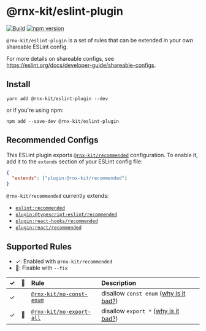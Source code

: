 # @rnx-kit/eslint-plugin

[![Build](https://github.com/microsoft/rnx-kit/actions/workflows/build.yml/badge.svg)](https://github.com/microsoft/rnx-kit/actions/workflows/build.yml)
[![npm version](https://img.shields.io/npm/v/@rnx-kit/eslint-plugin)](https://www.npmjs.com/package/@rnx-kit/eslint-plugin)

`@rnx-kit/eslint-plugin` is a set of rules that can be extended in your own
shareable ESLint config.

For more details on shareable configs, see
https://eslint.org/docs/developer-guide/shareable-configs.

## Install

```
yarn add @rnx-kit/eslint-plugin --dev
```

or if you're using npm:

```
npm add --save-dev @rnx-kit/eslint-plugin
```

## Recommended Configs

This ESLint plugin exports
[`@rnx-kit/recommended`](https://github.com/microsoft/rnx-kit/blob/main/packages/eslint-plugin/src/configs/recommended.js)
configuration. To enable it, add it to the `extends` section of your ESLint
config file:

```json
{
  "extends": ["plugin:@rnx-kit/recommended"]
}
```

`@rnx-kit/recommended` currently extends:

- [`eslint:recommended`](https://eslint.org/docs/rules/)
- [`plugin:@typescript-eslint/recommended`](https://github.com/typescript-eslint/typescript-eslint/tree/main/packages/eslint-plugin#supported-rules)
- [`plugin:react-hooks/recommended`](https://github.com/facebook/react/blob/main/packages/eslint-plugin-react-hooks/src/index.js)
- [`plugin:react/recommended`](https://github.com/yannickcr/eslint-plugin-react#recommended)

## Supported Rules

- ✓: Enabled with `@rnx-kit/recommended`
- 🔧: Fixable with `--fix`

|  ✓  | 🔧  | Rule                                                                                                                         | Description                                                                        |
| :-: | :-: | :--------------------------------------------------------------------------------------------------------------------------- | :--------------------------------------------------------------------------------- |
|  ✓  |     | [`@rnx-kit/no-const-enum`](https://github.com/microsoft/rnx-kit/blob/main/packages/eslint-plugin/src/rules/no-const-enum.js) | disallow `const enum` ([why is it bad?](https://hackmd.io/bBcd6R-1TB6Zq95PSquooQ)) |
|  ✓  | 🔧  | [`@rnx-kit/no-export-all`](https://github.com/microsoft/rnx-kit/blob/main/packages/eslint-plugin/src/rules/no-export-all.js) | disallow `export *` ([why is it bad?](https://hackmd.io/Z021hgSGStKlYLwsqNMOcg))   |
